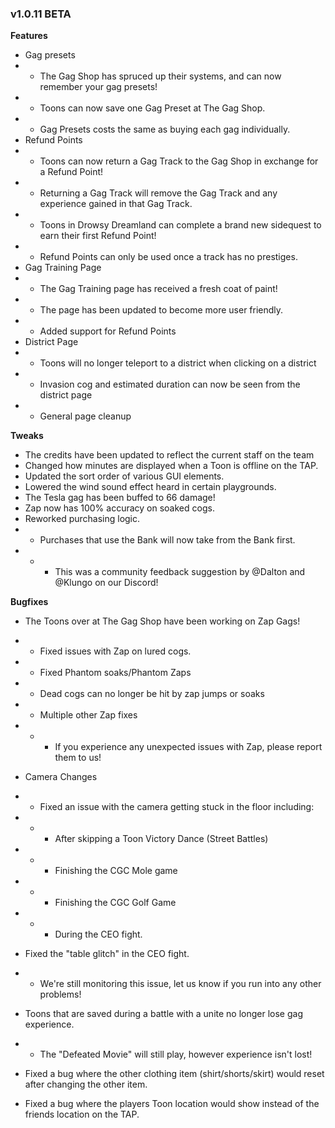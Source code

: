 ### v1.0.11 BETA

**Features**
- Gag presets
- - The Gag Shop has spruced up their systems, and can now remember your gag presets!
- - Toons can now save one Gag Preset at The Gag Shop.
- - Gag Presets costs the same as buying each gag individually.
- Refund Points
- - Toons can now return a Gag Track to the Gag Shop in exchange for a Refund Point!
- - Returning a Gag Track will remove the Gag Track and any experience gained in that Gag Track.
- - Toons in Drowsy Dreamland can complete a brand new sidequest to earn their first Refund Point!
- - Refund Points can only be used once a track has no prestiges.
- Gag Training Page
- - The Gag Training page has received a fresh coat of paint!
- - The page has been updated to become more user friendly.
- - Added support for Refund Points
- District Page
- - Toons will no longer teleport to a district when clicking on a district
- - Invasion cog and estimated duration can now be seen from the district page
- - General page cleanup

**Tweaks**
- The credits have been updated to reflect the current staff on the team
- Changed how minutes are displayed when a Toon is offline on the TAP.
- Updated the sort order of various GUI elements.
- Lowered the wind sound effect heard in certain playgrounds.
- The Tesla gag has been buffed to 66 damage!
- Zap now has 100% accuracy on soaked cogs.
- Reworked purchasing logic.
- - Purchases that use the Bank will now take from the Bank first.
- - - This was a community feedback suggestion by @Dalton and @Klungo on our Discord!

**Bugfixes**
- The Toons over at The Gag Shop have been working on Zap Gags!
- - Fixed issues with Zap on lured cogs.
- - Fixed Phantom soaks/Phantom Zaps
- - Dead cogs can no longer be hit by zap jumps or soaks
- - Multiple other Zap fixes
- - - If you experience any unexpected issues with Zap, please report them to us!

- Camera Changes
- - Fixed an issue with the camera getting stuck in the floor including:
- - - After skipping a Toon Victory Dance (Street Battles)
- - - Finishing the CGC Mole game
- - - Finishing the CGC Golf Game
- - - During the CEO fight.
- Fixed the "table glitch" in the CEO fight.
- - We're still monitoring this issue, let us know if you run into any other problems!
- Toons that are saved during a battle with a unite no longer lose gag experience.
- - The "Defeated Movie" will still play, however experience isn't lost!
- Fixed a bug where the other clothing item (shirt/shorts/skirt) would reset after changing the other item.
- Fixed a bug where the players Toon location would show instead of the friends location on the TAP.

